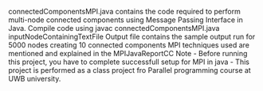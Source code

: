 connectedComponentsMPI.java contains the code required to perform multi-node connected components using Message Passing Interface in Java.
Compile code using javac connectedComponentsMPI.java inputNodeContainingTextFile
Output file contains the sample output run for 5000 nodes creating 10 connected components
MPI techniques used are mentioned and explained in the MPIJavaReportCC
Note - Before running this project, you have to complete successfull setup for MPI in java
     - This project is performed as a class project fro Parallel programming course at UWB university.
